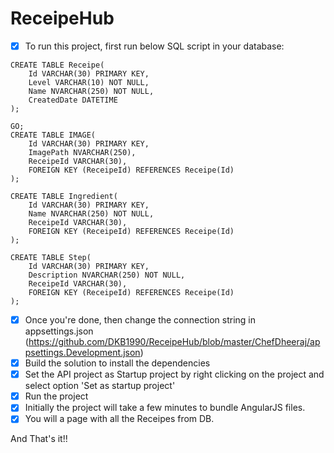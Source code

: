 # ReceipeHub
- [x] To run this project, first run below SQL script in your database:
```
CREATE TABLE Receipe(
    Id VARCHAR(30) PRIMARY KEY,
    Level VARCHAR(10) NOT NULL,
    Name NVARCHAR(250) NOT NULL,
    CreatedDate DATETIME
);
```
```
GO;
CREATE TABLE IMAGE(
    Id VARCHAR(30) PRIMARY KEY,
    ImagePath NVARCHAR(250),
    ReceipeId VARCHAR(30),
    FOREIGN KEY (ReceipeId) REFERENCES Receipe(Id)
);
```
```
CREATE TABLE Ingredient(
    Id VARCHAR(30) PRIMARY KEY,
    Name NVARCHAR(250) NOT NULL,
    ReceipeId VARCHAR(30),
    FOREIGN KEY (ReceipeId) REFERENCES Receipe(Id)
);
```
```
CREATE TABLE Step(
    Id VARCHAR(30) PRIMARY KEY,
    Description NVARCHAR(250) NOT NULL,
    ReceipeId VARCHAR(30),
    FOREIGN KEY (ReceipeId) REFERENCES Receipe(Id)
);
```

- [x] Once you're done, then change the connection string in appsettings.json (https://github.com/DKB1990/ReceipeHub/blob/master/ChefDheeraj/appsettings.Development.json)
- [x] Build the solution to install the dependencies
- [x] Set the API project as Startup project by right clicking on the project and select option 'Set as startup project'
- [x] Run the project
- [x] Initially the project will take a few minutes to bundle AngularJS files.
- [x] You will a page with all the Receipes from DB.

And That's it!!


